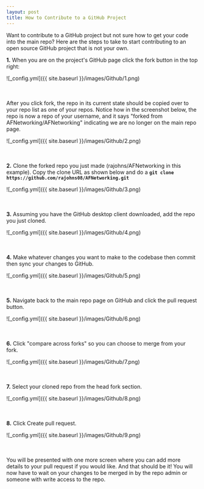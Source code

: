 ```yaml
---
layout: post
title: How to Contribute to a GitHub Project
---
```


Want to contribute to a GitHub project but not sure how to get your code into the main repo? Here are the steps to take to start contributing to an open source GitHub project that is not your own.

**1.** When you are on the project's GitHub page click the fork button in the top right:

![_config.yml]({{ site.baseurl }}/images/Github/1.png)
<br><br><br>

After you click fork, the repo in its current state should be copied over to your repo list as one of your repos. Notice how in the screenshot below, the repo is now a repo of your username, and it says "forked from AFNetworking/AFNetworking" indicating we are no longer on the main repo page.

![_config.yml]({{ site.baseurl }}/images/Github/2.png)
<br><br><br>

**2.** Clone the forked repo you just made (rajohns/AFNetworking in this example). Copy the clone URL as shown below and do a **`git clone https://github.com/rajohns08/AFNetworking.git`**

![_config.yml]({{ site.baseurl }}/images/Github/3.png)
<br><br><br>

**3.** Assuming you have the GitHub desktop client downloaded, add the repo you just cloned.

![_config.yml]({{ site.baseurl }}/images/Github/4.png)
<br><br><br>

**4.** Make whatever changes you want to make to the codebase then commit then sync your changes to GitHub.

![_config.yml]({{ site.baseurl }}/images/Github/5.png)
<br><br><br>

**5.** Navigate back to the main repo page on GitHub and click the pull request button.

![_config.yml]({{ site.baseurl }}/images/Github/6.png)
<br><br><br>

**6.** Click "compare across forks" so you can choose to merge from your fork.

![_config.yml]({{ site.baseurl }}/images/Github/7.png)
<br><br><br>

**7.** Select your cloned repo from the head fork section.

![_config.yml]({{ site.baseurl }}/images/Github/8.png)
<br><br><br>

**8.** Click Create pull request.

![_config.yml]({{ site.baseurl }}/images/Github/9.png)
<br><br><br>

You will be presented with one more screen where you can add more details to your pull request if you would like. And that should be it! You will now have to wait on your changes to be merged in by the repo admin or someone with write access to the repo.

<br><br><br>
